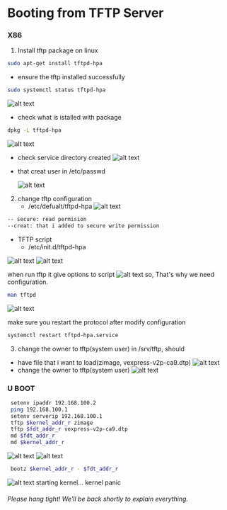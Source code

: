 # Booting from TFTP Server
### X86
1. Install tftp package on linux

```sh 
sudo apt-get install tftpd-hpa
```

- ensure the tftp installed successfully
```sh 
sudo systemctl status tftpd-hpa
```
![alt text](image.png)

- check what is istalled with package
```sh 
dpkg -L tftpd-hpa
```
![alt text](image-7.png)

- check service directory created 
![alt text](image-8.png)

- that creat user in /etc/passwd 

    ![alt text](image-1.png)


2. change tftp configuration 
    - /etc/defualt/tftpd-hpa
![alt text](image-3.png)
```sh
-- secure: read permision    
--creat: that i added to secure write permission
```

- TFTP script 
    - /etc/init.d/tftpd-hpa

![alt text](image-2.png)
![alt text](image-5.png)

when run tftp it give options to script
![alt text](image-4.png)
so, That's why we need configuration.

```sh 
man tftpd
```
![alt text](image-6.png)
 
 make sure you restart the protocol after modify configuration
 ```sh 
systemctl restart tftpd-hpa.service 

 ```

3. change the owner to tftp(system user)
in /srv/tftp, should 
- have file that i want to load(zimage, vexpress-v2p-ca9.dtp)
![alt text](image-10.png)
- change the owner to tftp(system user)
![alt text](image-9.png)




### U BOOT 

```sh 
 setenv ipaddr 192.168.100.2
 ping 192.168.100.1
 setenv serverip 192.168.100.1
 tftp $kernel_addr_r zimage
 tftp $fdt_addr_r vexpress-v2p-ca9.dtp
 md $fdt_addr_r
 md $kernel_addr_r
```
![alt text](image-11.png)
![alt text](image-12.png)

```sh 
 bootz $kernel_addr_r - $fdt_addr_r
 ```
 ![alt text](image-13.png)
starting kernel... 
kernel panic



###### Please hang tight! We'll be back shortly to explain everything.
